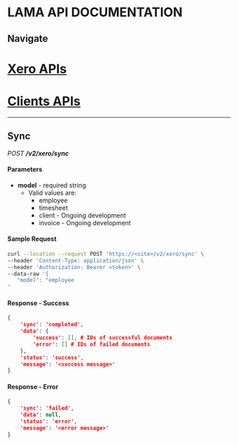 # LAMA API DOCUMENTATION

## Navigate
# [Xero APIs](xero.md)
# [Clients APIs](client.md)

---

## Sync
*POST **/v2/xero/sync***

#### Parameters
* **model** - required string
    * Valid values are:
        * employee
        * timesheet
        * client - Ongoing development
        * invoice - Ongoing development

#### Sample Request
```bash
curl --location --request POST 'https://<site>/v2/xero/sync' \
--header 'Content-Type: application/json' \
--header 'Authorization: Bearer <token>' \
--data-raw '{
   "model": "employee
'
```

#### Response - Success
```json
{
    'sync': 'completed',
    'data': {
        'success': [], # IDs of successful documents
        'error': [] # IDs of failed documents
    },
    'status': 'success',
    'message': '<success message>'
}
```

#### Response - Error
```json
{
    'sync': 'failed',
    'data': null,
    'status': 'error',
    'message': '<error message>'
}
```